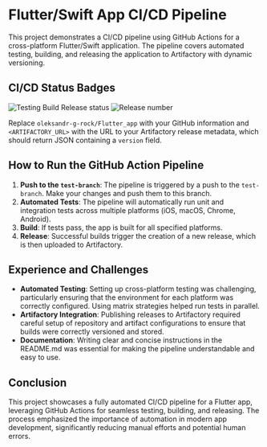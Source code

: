 # Flutter/Swift App CI/CD Pipeline

This project demonstrates a CI/CD pipeline using GitHub Actions for a cross-platform Flutter/Swift application. The pipeline covers automated testing, building, and releasing the application to Artifactory with dynamic versioning.

## CI/CD Status Badges

![Testing Build Release status](https://github.com/oleksandr-g-rock/Flutter_app/actions/workflows/flutter_pipeline.yml/badge.svg?branch=test-branch)
![Release number](https://img.shields.io/github/v/release/oleksandr-g-rock/Flutter_app)


Replace `oleksandr-g-rock/Flutter_app` with your GitHub information and `<ARTIFACTORY_URL>` with the URL to your Artifactory release metadata, which should return JSON containing a `version` field.

## How to Run the GitHub Action Pipeline

1. **Push to the `test-branch`**: The pipeline is triggered by a push to the `test-branch`. Make your changes and push them to this branch.
2. **Automated Tests**: The pipeline will automatically run unit and integration tests across multiple platforms (iOS, macOS, Chrome, Android).
3. **Build**: If tests pass, the app is built for all specified platforms.
4. **Release**: Successful builds trigger the creation of a new release, which is then uploaded to Artifactory.

## Experience and Challenges

- **Automated Testing**: Setting up cross-platform testing was challenging, particularly ensuring that the environment for each platform was correctly configured. Using matrix strategies helped run tests in parallel.
- **Artifactory Integration**: Publishing releases to Artifactory required careful setup of repository and artifact configurations to ensure that builds were correctly versioned and stored.
- **Documentation**: Writing clear and concise instructions in the README.md was essential for making the pipeline understandable and easy to use.

## Conclusion

This project showcases a fully automated CI/CD pipeline for a Flutter app, leveraging GitHub Actions for seamless testing, building, and releasing. The process emphasized the importance of automation in modern app development, significantly reducing manual efforts and potential human errors.

